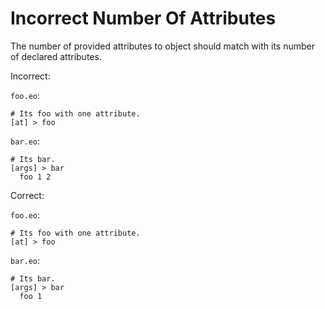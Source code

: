 # Incorrect Number Of Attributes

The number of provided attributes to object should match with its number of
declared attributes.

Incorrect:

`foo.eo`:

```eo
# Its foo with one attribute.
[at] > foo
```

`bar.eo`:

```eo
# Its bar.
[args] > bar
  foo 1 2
```

Correct:

`foo.eo`:

```eo
# Its foo with one attribute.
[at] > foo
```

`bar.eo`:

```eo
# Its bar.
[args] > bar
  foo 1
```
